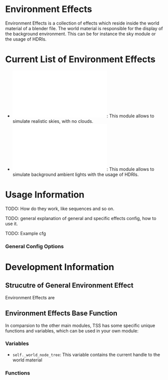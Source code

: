 # Environment Effects

Environment Effects is a collection of effects which reside inside the world material of a blender file. The world material is responsible for the display of the background environment. This can be for instance the sky module or the usage of HDRIs.

# Current List of Environment Effects

- ![EnvLightBlenderSky](effects/doc/EnvLightBlenderSky_doc.md): This module allows to simulate realistic skies, with no clouds.
- ![EnvHDRI](effects/doc/EnvHDRI_doc.md): This module allows to simulate background ambient lights with the usage of HDRIs.

# Usage Information

TODO: How do they work, like sequences and so on.

TODO: general explanation of general and specific effects config, how to use it.

TODO: Example cfg

### General Config Options

# Development Information

## Strucutre of General Environment Effect

Environment Effects are


## Environment Effects Base Function

In comparsion to the other main modules, TSS has some specific unique functions and variables, which can be used in your own module:

### Variables

- `self._world_node_tree`: This variable contains the current handle to the world material

### Functions
